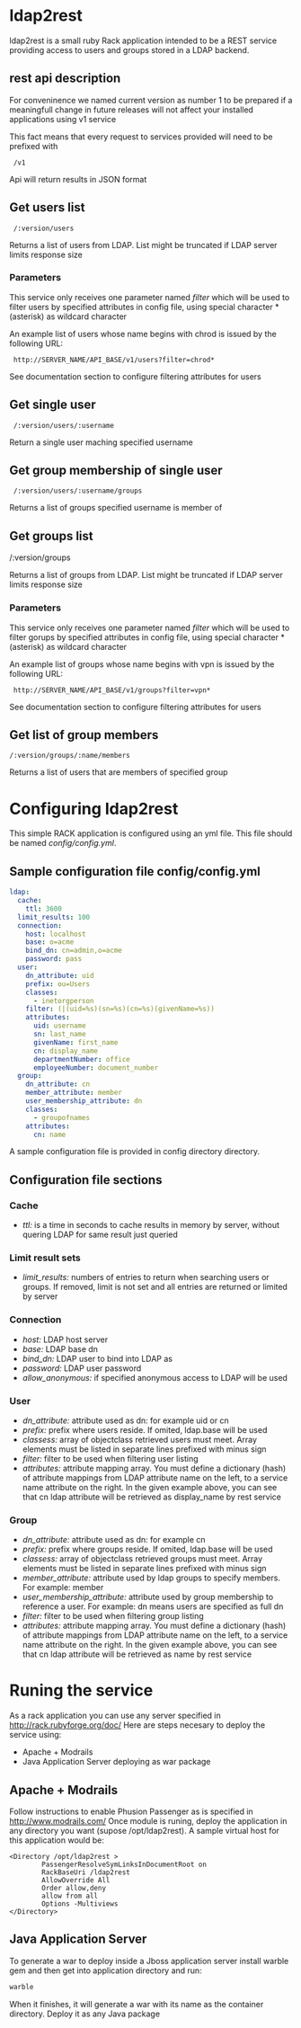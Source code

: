 # ldap2rest
ldap2rest is a small ruby Rack application intended to be a REST service providing 
access to users and groups stored in a LDAP backend.

## rest api description
For conveninence we named current version as number 1 to be prepared if a meaningfull 
change in future releases will not affect your installed applications using v1 service


This fact means that every request to services provided will need to be prefixed with

     /v1

Api will return results in JSON format

## Get users list

     /:version/users

Returns a list of users from LDAP. List might be truncated if LDAP server limits response size

### Parameters

This service only receives one parameter named *filter* which will be used to filter users by 
specified attributes in config file, using special character * (asterisk) as wildcard character

An example list of users whose name begins with chrod is issued by the following URL:

     http://SERVER_NAME/API_BASE/v1/users?filter=chrod*

See documentation section to configure filtering attributes for users

## Get single user

     /:version/users/:username

Return a single user maching specified username

## Get group membership of single user

     /:version/users/:username/groups

Returns a list of groups specified username is member of

## Get groups list

  /:version/groups

Returns a list of groups from LDAP. List might be truncated if LDAP server limits response size

### Parameters

This service only receives one parameter named *filter* which will be used to filter gorups by 
specified attributes in config file, using special character * (asterisk) as wildcard character

An example list of groups whose name begins with vpn is issued by the following URL:

     http://SERVER_NAME/API_BASE/v1/groups?filter=vpn*

See documentation section to configure filtering attributes for users

## Get list of group members

    /:version/groups/:name/members

Returns a list of users that are members of specified group

# Configuring ldap2rest

This simple RACK application is configured using an yml file. This file should be named *config/config.yml*.

## Sample configuration file config/config.yml
```yml
ldap:
  cache:
    ttl: 3600
  limit_results: 100
  connection:
    host: localhost
    base: o=acme
    bind_dn: cn=admin,o=acme
    password: pass
  user:
    dn_attribute: uid
    prefix: ou=Users
    classes:
      - inetorgperson
    filter: (|(uid=%s)(sn=%s)(cn=%s)(givenName=%s))
    attributes:
      uid: username
      sn: last_name
      givenName: first_name
      cn: display_name
      departmentNumber: office
      employeeNumber: document_number
  group:
    dn_attribute: cn
    member_attribute: member
    user_membership_attribute: dn
    classes:
      - groupofnames
    attributes:
      cn: name
```

A sample configuration file is provided in config directory
directory. 

## Configuration file sections

### Cache

*  *ttl:* is a time in seconds to cache results in memory by server, without quering LDAP for same result just queried

### Limit result sets

*  *limit_results:* numbers of entries to return when searching users or groups. If removed, limit is not set and 
all entries are returned or limited by server

### Connection

* *host:* LDAP host server
* *base:* LDAP base dn
* *bind_dn:* LDAP user to bind into LDAP as
* *password:* LDAP user password
* *allow_anonymous:* if specified anonymous access to LDAP will be used

### User

* *dn_attribute:* attribute used as dn: for example uid or cn
* *prefix:* prefix where users reside. If omited, ldap.base will be used
* *classess:* array of objectclass retrieved users must meet. Array elements must 
be listed in separate lines prefixed with minus sign
* *filter:* filter to be used when filtering user listing
* *attributes:* attribute mapping array. You must define a dictionary (hash) of 
attribute mappings from LDAP attribute name on the left, to a service name attribute
on the right. In the given example above, you can see that cn ldap attribute will
be retrieved as display_name by rest service

### Group

* *dn_attribute:* attribute used as dn: for example cn
* *prefix:* prefix where groups reside. If omited, ldap.base will be used
* *classess:* array of objectclass retrieved groups must meet. Array elements must 
be listed in separate lines prefixed with minus sign
* *member_attribute:* attribute used by ldap groups to specify members. For example: member
* *user_membership_attribute:* attribute used by group membership to reference a user. 
For example: dn means users are specified as full dn
* *filter:* filter to be used when filtering group listing
* *attributes:* attribute mapping array. You must define a dictionary (hash) of 
attribute mappings from LDAP attribute name on the left, to a service name attribute
on the right. In the given example above, you can see that cn ldap attribute will
be retrieved as name by rest service

# Runing the service
As a rack application you can use any server specified in http://rack.rubyforge.org/doc/
Here are steps necesary to deploy the service using:
* Apache + Modrails 
* Java Application Server deploying as war package

## Apache + Modrails
Follow instructions to enable Phusion Passenger as is specified in http://www.modrails.com/
Once module is runing, deploy the application in any directory you want (supose /opt/ldap2rest). A sample 
virtual host for this application would be:

```
<Directory /opt/ldap2rest >
        PassengerResolveSymLinksInDocumentRoot on
        RackBaseUri /ldap2rest
        AllowOverride All
        Order allow,deny
        allow from all
        Options -Multiviews
</Directory>
```

## Java Application Server
To generate a war to deploy inside a Jboss application server install warble gem and then get into
application directory and run:

```bash
warble
```

When it finishes, it will generate a war with its name as the container directory. Deploy it as any Java 
package
